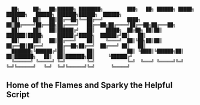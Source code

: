       ██╗     ██╗   ██╗██████╗ ████████╗         ███╗   ██╗ ██████╗ █████╗ ███████╗   ██████╗ ███████╗██████╗  ██████╗ 
      ██║     ██║   ██║██╔══██╗╚══██╔══╝         ████╗  ██║██╔════╝██╔══██╗██╔════╝   ██╔══██╗██╔════╝██╔══██╗██╔═══██╗
      ██║     ██║   ██║██████╔╝   ██║    █████╗  ██╔██╗ ██║██║     ███████║█████╗     ██████╔╝█████╗  ██████╔╝██║   ██║
      ██║     ██║   ██║██╔═══╝    ██║    ╚════╝  ██║╚██╗██║██║     ██╔══██║██╔══╝     ██╔══██╗██╔══╝  ██╔═══╝ ██║   ██║
      ███████╗╚██████╔╝██║        ██║            ██║ ╚████║╚██████╗██║  ██║███████╗   ██║  ██║███████╗██║     ╚██████╔╝
      ╚══════╝ ╚═════╝ ╚═╝        ╚═╝            ╚═╝  ╚═══╝ ╚═════╝╚═╝  ╚═╝╚══════╝   ╚═╝  ╚═╝╚══════╝╚═╝      ╚═════╝ 
    
 ##                                Home of the Flames and Sparky the Helpful Script
